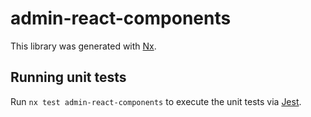 # admin-react-components

This library was generated with [Nx](https://nx.dev).

## Running unit tests

Run `nx test admin-react-components` to execute the unit tests via [Jest](https://jestjs.io).
